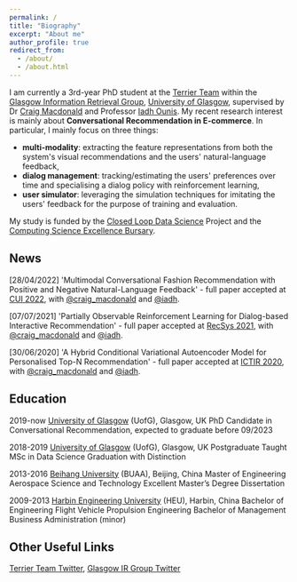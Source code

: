 ```yaml
---
permalink: /
title: "Biography"
excerpt: "About me"
author_profile: true
redirect_from: 
  - /about/
  - /about.html
---
```


I am currently a 3rd-year PhD student at the [Terrier Team](http://terrierteam.dcs.gla.ac.uk/index.html) within the [Glasgow Information Retrieval Group](https://www.gla.ac.uk/schools/computing/research/researchsections/ida-section/informationretrieval/#), [University of Glasgow](https://www.gla.ac.uk/), supervised by Dr [Craig Macdonald](http://www.dcs.gla.ac.uk/~craigm/) and Professor [Iadh Ounis](http://www.dcs.gla.ac.uk/~ounis/).
My recent research interest is mainly about **Conversational Recommendation in E-commerce**. In particular, I mainly focus on three things:
- **multi-modality**: extracting the feature representations from both the system's visual recommendations and the users' natural-language feedback,
- **dialog management**: tracking/estimating the users' preferences over time and specialising a dialog policy with reinforcement learning,
- **user simulator**: leveraging the simulation techniques for imitating the users' feedback for the purpose of training and evaluation.

My study is funded by the [Closed Loop Data Science](https://www.gla.ac.uk/schools/computing/research/researchsections/ida-section/closedloop/) Project and the [Computing Science Excellence Bursary](https://www.gla.ac.uk/scholarships/schoolofcomputingscienceinternationalexcellenceawards/).

News
------
[28/04/2022] 'Multimodal Conversational Fashion Recommendation with Positive and Negative Natural-Language Feedback' - full paper accepted at [CUI 2022](https://www.conversationaluserinterfaces.org/2022/), with [@craig_macdonald](https://twitter.com/craig_macdonald) and [@iadh](https://twitter.com/iadh).

[07/07/2021] 'Partially Observable Reinforcement Learning for Dialog-based Interactive Recommendation' - full paper accepted at [RecSys 2021](https://recsys.acm.org/recsys21/), with [@craig_macdonald](https://twitter.com/craig_macdonald) and [@iadh](https://twitter.com/iadh).

[30/06/2020] 'A Hybrid Conditional Variational Autoencoder Model for Personalised Top-N Recommendation' - full paper accepted at [ICTIR 2020](https://ictir2020.org/), with [@craig_macdonald](https://twitter.com/craig_macdonald) and [@iadh](https://twitter.com/iadh).

Education
------
2019-now  [University of Glasgow](https://www.gla.ac.uk/) (UofG), Glasgow, UK
          PhD Candidate in Conversational Recommendation, expected to graduate before 09/2023

2018-2019 [University of Glasgow](https://www.gla.ac.uk/) (UofG), Glasgow, UK
          Postgraduate Taught            MSc in Data Science
          Graduation with Distinction

2013-2016 [Beihang University](https://ev.buaa.edu.cn/) (BUAA), Beijing, China
          Master of Engineering          Aerospace Science and Technology
          Excellent Master’s Degree Dissertation

2009-2013 [Harbin Engineering University](https://english.hrbeu.edu.cn/) (HEU), Harbin, China
          Bachelor of Engineering        Flight Vehicle Propulsion Engineering
          Bachelor of Management         Business Administration (minor)

Other Useful Links
------
[Terrier Team Twitter](https://twitter.com/terrierteam), [Glasgow IR Group Twitter](https://twitter.com/IR_Glasgow)
